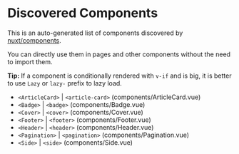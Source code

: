 # Discovered Components

This is an auto-generated list of components discovered by [nuxt/components](https://github.com/nuxt/components).

You can directly use them in pages and other components without the need to import them.

**Tip:** If a component is conditionally rendered with `v-if` and is big, it is better to use `Lazy` or `lazy-` prefix to lazy load.

- `<ArticleCard>` | `<article-card>` (components/ArticleCard.vue)
- `<Badge>` | `<badge>` (components/Badge.vue)
- `<Cover>` | `<cover>` (components/Cover.vue)
- `<Footer>` | `<footer>` (components/Footer.vue)
- `<Header>` | `<header>` (components/Header.vue)
- `<Pagination>` | `<pagination>` (components/Pagination.vue)
- `<Side>` | `<side>` (components/Side.vue)
